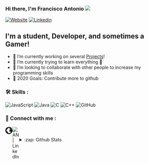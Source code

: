 ### Hi there, I'm Francisco Antonio <img src="https://github.com/FranciscoAnton1o/FranciscoAnton1o/tree/master/img/wave.gif" width="30px">

[![Website](https://img.shields.io/badge/-Website-Purple?style=for-the-badge&logo=Chrome&logoColor=white)](https://mrkiko.dev/)
[![Linkedin](https://img.shields.io/badge/linkedin-%230077B5.svg?&style=for-the-badge&logo=linkedin&logoColor=white)](https://www.linkedin.com/in/francisco-antonio-4b73231b3/)

## I'm a student, Developer, and sometimes a Gamer!

- 🔭 I’m currently working on several [Projects][website]!
- 🌱 I’m currently trying to learn everything 🤣
- 👯 I’m looking to collaborate with other people to increase my programming skills 
- 🥅 2020 Goals: Contribute more to github 

### 🛠 Skills :
![JavaScript](https://img.shields.io/badge/-JavaScript-black?style=flat-square&logo=javascript)
![Java](https://img.shields.io/badge/-java-E34A86?style=flat-square&logo=java)
![C](https://img.shields.io/badge/-C-00599C?style=flat-square&logo=c)
![C++](https://img.shields.io/badge/-C++-00599C?style=flat-square&logo=c)
![GitHub](https://img.shields.io/badge/-GitHub-181717?style=flat-square&logo=github)
<br />

### 🚡 Connect with me :

[<img align="left" alt="mrkiko.dev" width="22px" src="https://raw.githubusercontent.com/iconic/open-iconic/master/svg/globe.svg" />][website]
[<img align="left" alt="AN | LinkedIn" width="22px" src="https://cdn.jsdelivr.net/npm/simple-icons@v3/icons/linkedin.svg" />][linkedin]
<br />

<details>
  <summary>:zap: Github Stats</summary>

<img align="left" alt="AN's Github Stats" src="https://github-readme-stats.vercel.app/api?username=FranciscoAnton1o&theme=synthwave&bg_color=DEG,b5ceff,5b00bd&title_color=ffffff&text_color=a9fef7&icon_color=ce08ff&show_icons=true&hide_border=true" />

![Top Langs](https://github-readme-stats.vercel.app/api/top-langs/?username=FranciscoAnton1o&hide=TeX&layout=compact&bg_color=DEG,b5ceff,5b00bd&text_color=ffffff&title_color=ffffff&show_icons=true&hide_border=true)

<br />

</details>

[website]: https://mrkiko.dev/
[linkedin]: https://www.linkedin.com/in/francisco-antonio-4b73231b3/
